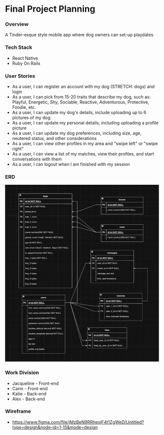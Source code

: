 # Final Project Planning

### Overview
A Tinder-esque style mobile app where dog owners can set-up playdates.

### Tech Stack
* React Native
* Ruby On Rails

### User Stories
* As a user, I can register an account with my dog (STRETCH: dogs) and login
* As a user, I can pick from 15-20 traits that describe my dog, such as: Playful, Energetic, Shy, Sociable, Reactive, Adventurous, Protective, Foodie, etc.
* As a user, I can update my dog's details, include uploading up to 6 pictures of my dog
* As a user, I can update my personal details, including uploading a profile picture
* As a user, I can update my dog preferences, including size, age, neutered status, and other considerations
* As a user, I can view other profiles in my area and "swipe left" or "swipe right"
* As a user, I can view a list of my matches, view their profiles, and start conversations with them
* As a user, I can logout when I am finished with my session

### ERD
!["ERD"](/planning/Final_Project_ERD.png)

### Work Division
* Jacqueline - Front-end
* Carm - Front-end
* Katie - Back-end
* Alex - Back-end

### Wireframe
* https://www.figma.com/file/jMzBeN9RRheojF4t1ZgWeD/Untitled?type=design&node-id=1-15&mode=design